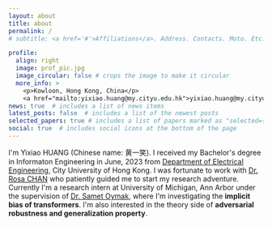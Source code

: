 ```yaml
---
layout: about
title: about
permalink: /
# subtitle: <a href='#'>Affiliations</a>. Address. Contacts. Moto. Etc.

profile:
  align: right
  image: prof_pic.jpg
  image_circular: false # crops the image to make it circular
  more_info: >
    <p>Kowloon, Hong Kong, China</p> 
    <a href="mailto:yixiao.huang@my.cityu.edu.hk">yixiao.huang@my.cityu.edu.hk</a>
news: true  # includes a list of news items
latest_posts: false  # includes a list of the newest posts
selected_papers: true # includes a list of papers marked as "selected={true}"
social: true  # includes social icons at the bottom of the page
---
```


I'm Yixiao HUANG (Chinese name: 黄一笑). I received my Bachelor's degree in Informaton Engineering in June, 2023 from [Department of Electrical Engineering](https://www.ee.cityu.edu.hk/), City University of Hong Kong. I was fortunate to work with [Dr. Rosa CHAN](https://cityucompuneurolab.github.io/rosa.html) who patiently guided me to start my research adventure. Currently I'm a research intern at University of Michigan, Ann Arbor under the supervision of [Dr. Samet Oymak](https://intra.ece.ucr.edu/~oymak/index.html), where I'm investigating the **implicit bias of transformers**. I'm also interested in the theory side of **adversarial robustness and generalization property**.


